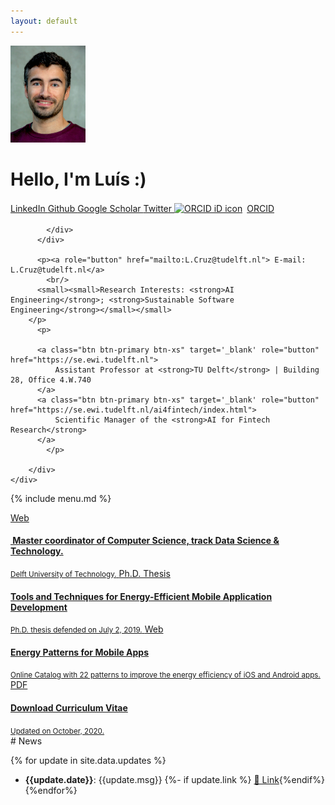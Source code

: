 ```yaml
---
layout: default
---
```


<div id='jumbotron' class="jumbotron">
		<div class='container'>
	      <div class="media">
	      <img class="media-object pull-left" width="120px" src="img/profile2.jpg"/>
	      <div class="media-body"><h1 class="">Hello, I'm Luís :)</h1>
			  <a class="btn btn-default btn-xs" target='_blank' role="button" href="https://www.linkedin.com/in/luismirandacruz">
				  <ion-icon name="logo-linkedin"></ion-icon> LinkedIn
			  </a>
		      <a class="btn btn-default btn-xs" target='_blank' role="button" href="http://github.com/luiscruz">
				  <ion-icon name="logo-github"></ion-icon> Github
			  </a>
		      <a class="btn btn-default btn-xs" target='_blank' role="button" href="https://scholar.google.com/citations?user=O13oaH0AAAAJ&hl=en">
				  <ion-icon name="logo-google"></ion-icon> Google Scholar
			  </a>
		      <a class="btn btn-default btn-xs" target='_blank' role="button" href="https://twitter.com/luismcruz">
                  <ion-icon name="logo-twitter"></ion-icon> Twitter
              </a>
		      <a class="btn btn-default btn-xs" target='_blank' rel="noopener noreferrer" role="button" href="https://orcid.org/0000-0002-1615-355X">
                  <img src="https://orcid.org/sites/default/files/images/orcid_16x16.png" style="width:1em;margin-right:.5em;margin-bottom:.2em;" alt="ORCID iD icon"><big></big>ORCID
              </a>
              <!-- <a class="btn btn-default btn-xs" target='_blank' role="button" href="http://calendly.com/luiscruz">
                  <big><i class='ion-clock'></i></big>&nbsp; Schedule a meeting
              </a> -->


	        </div>
	      </div>

  	      <p><a role="button" href="mailto:L.Cruz@tudelft.nl"> E-mail: L.Cruz@tudelft.nl</a>
            <br/>
          <small><small>Research Interests: <strong>AI Engineering</strong>; <strong>Sustainable Software Engineering</strong></small></small>
        </p>
  		  <p>
          
	      <a class="btn btn-primary btn-xs" target='_blank' role="button" href="https://se.ewi.tudelft.nl">
			  Assistant Professor at <strong>TU Delft</strong> | Building 28, Office 4.W.740
		  </a>
	      <a class="btn btn-primary btn-xs" target='_blank' role="button" href="https://se.ewi.tudelft.nl/ai4fintech/index.html">
			  Scientific Manager of the <strong>AI for Fintech Research</strong>
		  </a>
			</p>

		</div>
    </div>

{% include menu.md %}

<div class="container" >
      <div class="list-group">
        <a href="https://www.tudelft.nl/onderwijs/opleidingen/masters/cs/msc-computer-science/the-data-science-technology-track" target="_blank" class="list-group-item ">
          <span class="badge">Web</span>
                <h4 class="list-group-item-heading"><ion-icon name="school-outline"></ion-icon>&nbsp;Master coordinator of Computer Science, track Data Science & Technology.</h4>
                <small class="list-group-item-text">Delft University of Technology.</small>
        </a>
        <a href="https://luiscruz.github.io/papers/cruz2019tools.pdf" target="_blank" class="list-group-item ">
          <span class="badge">Ph.D. Thesis</span>
                <h4 class="list-group-item-heading"><ion-icon name="leaf-outline"></ion-icon>Tools and Techniques for Energy-Efficient Mobile Application Development</h4>
                <small class="list-group-item-text">Ph.D. thesis defended on July 2, 2019.</small>
        </a>
        <a href="https://tqrg.github.io/energy-patterns/" target="_blank" class="list-group-item ">
          <span class="badge">Web</span>
                <h4 class="list-group-item-heading"><ion-icon name="leaf-outline"></ion-icon> Energy Patterns for Mobile Apps</h4>
                <small class="list-group-item-text">Online Catalog with 22 patterns to improve the energy efficiency of iOS and Android apps.</small>
        </a>
        <a href="cv/cvLuisCruz.pdf" target="_blank" class="list-group-item list-group-item-info">
          <span class="badge">PDF</span>
                <h4 class="list-group-item-heading">Download Curriculum Vitae</h4>
                <small class="list-group-item-text">Updated on October, 2020.</small>
        </a>
      </div>


</div>
<div class="container" markdown="block">
# News

{% for update in site.data.updates %}
- **{{update.date}}**: {{update.msg}}
{%- if update.link %} [🔗 Link]({{update.link}}){%endif%}
{%endfor%}
</div>

<br/>

<!-- jQuery (necessary for Bootstrap) -->
<script   src="https://code.jquery.com/jquery-3.6.0.slim.min.js"   integrity="sha256-u7e5khyithlIdTpu22PHhENmPcRdFiHRjhAuHcs05RI="   crossorigin="anonymous"></script>

<!-- Include all compiled plugins (below), or include individual files as needed -->
<script src="https://cdn.jsdelivr.net/npm/bootstrap@3.3.7/dist/js/bootstrap.min.js" integrity="sha384-Tc5IQib027qvyjSMfHjOMaLkfuWVxZxUPnCJA7l2mCWNIpG9mGCD8wGNIcPD7Txa" crossorigin="anonymous"></script>
<script type="module" src="https://unpkg.com/ionicons@5.5.2/dist/ionicons/ionicons.esm.js"></script>
<script nomodule src="https://unpkg.com/ionicons@5.5.2/dist/ionicons/ionicons.js"></script>

